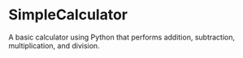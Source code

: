 # SimpleCalculator
A basic calculator using Python that performs addition, subtraction, multiplication, and division.
